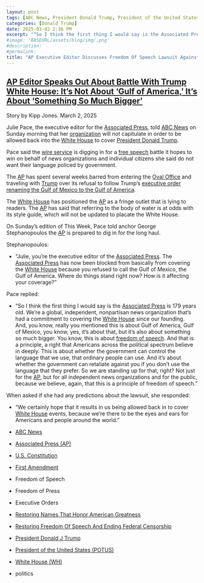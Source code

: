 ```yaml
---
layout: post
tags: [ABC News, President Donald Trump, President of the United States (POTUS), White House (WH), Associated Press (AP), U.S. Constitution, First Amendment, Freedom of Speech, Freedom of Press, Executive Orders, Restoring Names That Honor American Greatness, Restoring Freedom Of Speech And Ending Federal Censorship, President Donald J Trump, politics]
categories: [Donald Trump]
date: 2025-03-02 2:36 PM
excerpt: "“So I think the first thing I would say is the Associated Press is 179 years old. We’re a global, independent, nonpartisan news organization that’s had a commitment to covering the White House since our founding. And, you know, really you mentioned this is about Gulf of America, Gulf of Mexico, you know, yes, it’s about that, but it’s also about something so much bigger. You know, this is about freedom of speech. And that is a principle, a right that Americans across the political spectrum believe in deeply. This is about whether the government can control the language that we use, that ordinary people can use. And it’s about whether the government can retaliate against you if you don’t use the language that they prefer. So we are standing up for that, right? Not just for the AP, but for all independent news organizations and for the public, because we believe, again, that this is a principle of freedom of speech.” – Julie Pace, executive editor Associated Press (AP)"
#image: 'BASEURL/assets/blog/img/.png'
#description:
#permalink:
title: "AP Executive Editor Discusses Freedom Of Speech Lawsuit Against White House With ABC News"
---
```



## [AP Editor Speaks Out About Battle With Trump White House: It’s Not About ‘Gulf of America,’ It’s About ‘Something So Much Bigger’](https://www.mediaite.com/tv/ap-editor-speaks-out-about-battle-with-trump-white-house-its-not-about-gulf-of-america-its-about-something-so-much-bigger/)

Story by Kipp Jones. March 2, 2025

Julie Pace, the executive editor for the [Associated Press](https://www.apnews.com/), told [ABC News](https://abcnews.go.com/) on Sunday morning that her [organization](https://www.apnews.com/) will not capitulate in order to be allowed back into the [White House](https://www.whitehouse.gov/) to cover [President Donald Trump](https://www.whitehouse.gov/administration/donald-j-trump/).

Pace said the [wire service](https://www.apnews.com/) is digging in for a [free speech](https://constitution.congress.gov/constitution/amendment-1/) battle it hopes to win on behalf of news organizations and individual citizens she said do not want their language policed by government.

The [AP](https://www.apnews.com/) has spent several weeks barred from entering the [Oval Office](https://www.whitehouse.gov/) and traveling with [Trump](https://www.whitehouse.gov/administration/donald-j-trump/) over its refusal to follow Trump’s [executive order renaming the Gulf of Mexico to the Gulf of America](https://www.whitehouse.gov/presidential-actions/2025/01/restoring-names-that-honor-american-greatness/).

The [White House](https://www.whitehouse.gov/) has positioned the [AP](https://www.apnews.com/) as a fringe outlet that is lying to readers. The [AP](https://www.apnews.com/) has said that referring to the body of water is at odds with its style guide, which will not be updated to placate the White House.

On Sunday’s edition of This Week, Pace told anchor George Stephanopoulos the [AP](https://www.apnews.com/) is prepared to dig in for the long haul.

Stephanopoulos:

- “Julie, you’re the executive editor of the [Associated Press](https://www.apnews.com/). The [Associated Press](https://www.apnews.com/) has now been blocked from basically from covering the [White House](https://www.whitehouse.gov/) because you refused to call the Gulf of Mexico, the Gulf of America. Where do things stand right now? How is it affecting your coverage?”

Pace replied:

- “So I think the first thing I would say is the [Associated Press](https://www.apnews.com/) is 179 years old. We’re a global, independent, nonpartisan news organization that’s had a commitment to covering the [White House](https://www.whitehouse.gov/) since our founding. And, you know, really you mentioned this is about Gulf of America, Gulf of Mexico, you know, yes, it’s about that, but it’s also about something so much bigger. You know, this is about [freedom of speech](https://constitution.congress.gov/constitution/amendment-1/). And that is a principle, a right that Americans across the political spectrum believe in deeply. This is about whether the government can control the language that we use, that ordinary people can use. And it’s about whether the government can retaliate against you if you don’t use the language that they prefer. So we are standing up for that, right? Not just for the [AP](https://www.apnews.com/), but for all independent news organizations and for the public, because we believe, again, that this is a principle of freedom of speech.”

When asked if she had any predictions about the lawsuit, she responded:

- “We certainly hope that it results in us being allowed back in to cover [White House](https://www.whitehouse.gov/) events, because we’re there to be the eyes and ears for Americans and people around the world.”

- [ABC News](https://abcnews.go.com/)
- [Associated Press (AP)](https://www.apnews.com/)
- [U.S. Constitution](https://constitution.congress.gov/)
- [First Amendment](https://constitution.congress.gov/constitution/amendment-1/)
- Freedom of Speech
- Freedom of Press 
- Executive Orders
- [Restoring Names That Honor American Greatness](https://www.whitehouse.gov/presidential-actions/2025/01/restoring-names-that-honor-american-greatness/)
- [Restoring Freedom Of Speech And Ending Federal Censorship](https://www.whitehouse.gov/presidential-actions/2025/01/restoring-freedom-of-speech-and-ending-federal-censorship/)
- [President Donald J Trump](https://www.whitehouse.gov/administration/donald-j-trump/)
- [President of the United States (POTUS)](https://www.whitehouse.gov/)
- [White House (WH)](https://www.whitehouse.gov/)
- politics